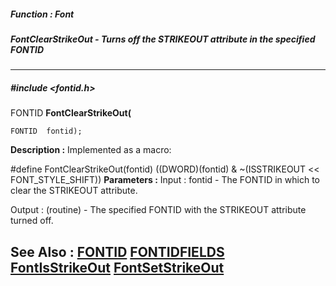 ##### Function : Font
##### FontClearStrikeOut - Turns off the STRIKEOUT attribute in the specified FONTID
---
##### #include <fontid.h>
FONTID **FontClearStrikeOut(**

	FONTID  fontid);
**Description :**
Implemented as a macro:

#define FontClearStrikeOut(fontid) ((DWORD)(fontid) & ~(ISSTRIKEOUT << 
FONT_STYLE_SHIFT))
**Parameters :**
Input :
fontid  -  The FONTID in which to clear the STRIKEOUT attribute.

Output :
(routine)  -  The specified FONTID with the STRIKEOUT attribute turned off.


**See Also :**
[FONTID](D:/md_files/FONTID.md)
[FONTIDFIELDS](D:/md_files/FONTIDFIELDS.md)
[FontIsStrikeOut](D:/md_files/FontIsStrikeOut.md)
[FontSetStrikeOut](D:/md_files/FontSetStrikeOut.md)
---
